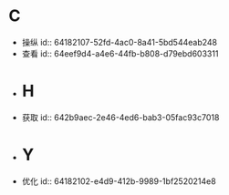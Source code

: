 # C
- 操纵
  id:: 64182107-52fd-4ac0-8a41-5bd544eab248
- 查看
  id:: 64eef9d4-a4e6-44fb-b808-d79ebd603311
- # H
- 获取
  id:: 642b9aec-2e46-4ed6-bab3-05fac93c7018
- # Y
- 优化
  id:: 64182102-e4d9-412b-9989-1bf2520214e8